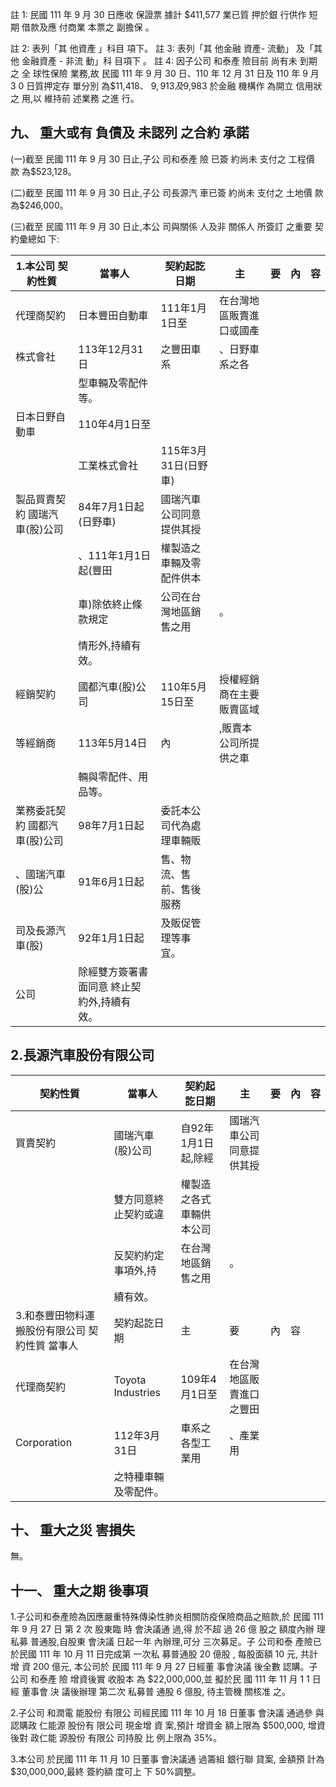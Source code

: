 註 1: 民國 111 年 9 月 30 日應收 保證票 據計 $411,577 業已質 押於銀 行供作 短期 借款及應 付商業 本票之 副擔保 。

註 2: 表列「其 他資產 」科目 項下。 註 3: 表列「其 他金融 資產- 流動」 及「其 他 金融資產 - 非流 動」科 目項下 。 註 4: 因子公司 和泰產 險目前 尚有未 到期之 全 球性保險 業務,故 民國 111 年 9 月 30 日、110 年 12 月 31 日及 110 年 9 月 3 0 日質押定存 單分別 為$11,418、 $9,913 及$9,983 於金融 機構作 為開立 信用狀之 用,以 維持前 述業務 之進 行。

## 九、 重大或有 負債及 未認列 之合約 承諾

(一)截至 民國 111 年 9 月 30 日止,子公 司和泰產 險 已簽 約尚未 支付之 工程價 款 為$523,128。

(二)截至 民國 111 年 9 月 30 日止,子公 司長源汽 車已簽 約尚未 支付之 土地價 款 為$246,000。

(三)截至 民國 111 年 9 月 30 日止,本公 司與關係 人及非 關係人 所簽訂 之重要 契 約彙總如 下:

| 1.本公司 契約性質             | 當事人                                      | 契約起訖日期             | 主                       | 要   | 內   | 容   |
|-------------------------------|---------------------------------------------|--------------------------|--------------------------|------|------|------|
| 代理商契約                    | 日本豐田自動車                              | 111年1月1日至            | 在台灣地區販賣進口或國產 |      |      |      |
| 株式會社                      | 113年12月31日                               | 之豐田車系               | 、日野車系之各           |      |      |      |
|                               | 型車輛及零配件等。                          |                          |                          |      |      |      |
| 日本日野自動車                | 110年4月1日至                               |                          |                          |      |      |      |
|                               | 工業株式會社                                | 115年3月31日(日野車)     |                          |      |      |      |
| 製品買賣契約 國瑞汽車(股)公司 | 84年7月1日起(日野車)                        | 國瑞汽車公司同意提供其授 |                          |      |      |      |
|                               | 、111年1月1日起(豐田                        | 權製造之車輛及零配件供本 |                          |      |      |      |
|                               | 車)除依終止條款規定                         | 公司在台灣地區銷售之用   | 。                       |      |      |      |
|                               | 情形外,持續有效。                          |                          |                          |      |      |      |
| 經銷契約                      | 國都汽車(股)公司                            | 110年5月15日至           | 授權經銷商在主要販賣區域 |      |      |      |
| 等經銷商                      | 113年5月14日                                | 內                       | ,販賣本公司所提供之車   |      |      |      |
|                               | 輛與零配件、用品等。                        |                          |                          |      |      |      |
| 業務委託契約 國都汽車(股)公司 | 98年7月1日起                                | 委託本公司代為處理車輛販 |                          |      |      |      |
| 、國瑞汽車(股)公              | 91年6月1日起                                | 售、物流、售前、售後服務 |                          |      |      |      |
| 司及長源汽車(股)              | 92年1月1日起                                | 及販促管理等事宜。       |                          |      |      |      |
| 公司                          | 除經雙方簽署書面同意 終止契約外,持續有效。 |                          |                          |      |      |      |

## 2.長源汽車股份有限公司

| 契約性質                                       | 當事人               | 契約起訖日期             | 主                       | 要   | 內   | 容   |
|------------------------------------------------|----------------------|--------------------------|--------------------------|------|------|------|
| 買賣契約                                       | 國瑞汽車(股)公司     | 自92年1月1日起,除經     | 國瑞汽車公司同意提供其授 |      |      |      |
|                                                | 雙方同意終止契約或違 | 權製造之各式車輛供本公司 |                          |      |      |      |
|                                                | 反契約約定事項外,持 | 在台灣地區銷售之用       | 。                       |      |      |      |
|                                                | 續有效。             |                          |                          |      |      |      |
| 3.和泰豐田物料運搬股份有限公司 契約性質 當事人 | 契約起訖日期         | 主                       | 要                       | 內   | 容   |      |
| 代理商契約                                     | Toyota Industries    | 109年4月1日至            | 在台灣地區販賣進口之豐田 |      |      |      |
| Corporation                                    | 112年3月31日         | 車系之各型工業用         | 、產業用                 |      |      |      |
|                                                | 之特種車輛及零配件。 |                          |                          |      |      |      |

## 十、 重大之災 害損失

無。

## 十一、 重大之期 後事項

1.子公司和泰產險為因應嚴重特殊傳染性肺炎相關防疫保險商品之賠款,於 民國 111 年 9 月 27 日 第 2 次 股東臨 時 會決議通 過,得 於不超 過 26 億 股之 額度內辦 理私募 普通股,自股東 會決議 日起一年 內辦理,可分 三次募足。子 公司和泰 產險已 於民國 111 年 10 月 11 日完成第 一次私 募普通股 20 億股 , 每股面額 10 元, 共計增 資 200 億元, 本公司於 民國 111 年 9 月 27 日經董 事會決議 後全數 認購。子公司 和泰產 險 增資後實 收股本 為 $22,000,000,並 擬於民 國 111 年 11 月 1 1 日經 董事會 決 議後辦理 第二次 私募普 通股 6 億股, 待主管機 關核准 之。

2.子公司 和潤電 能股份 有限公 司經民國 111 年 10 月 18 日董事 會決議 通過參 與認購政 仁能源 股份有 限公司 現金增 資 案,預計 增資金 額上限為 $500,000, 增資後對 政仁能 源股份 有限公 司持股 比 例上限為 35%。

3.本公司 於民國 111 年 11 月 10 日董事 會決議通 過籌組 銀行聯 貸案, 金額預 計為$30,000,000,最終 簽約額 度可上 下 50%調整。